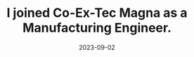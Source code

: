 ---
title: I joined Co-Ex-Tec Magna as a Manufacturing Engineer.
date: 2023-09-02
categories: [news]
tags: [news]
---